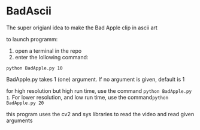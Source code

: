 # BadAscii
The super origianl idea to make the Bad Apple clip in ascii art

to launch programm:
1) open a terminal in the repo
2) enter the lollowing command:
```
python BadApple.py 10
```
BadApple.py takes 1 (one) argument. If no argument is given, default is 1

for high resolution but high run time, use the command ```python BadApple.py 1```.
For lower resolution, and low run time, use the command```python BadApple.py 20```

this program uses the cv2 and sys libraries to read the video and read given arguments
